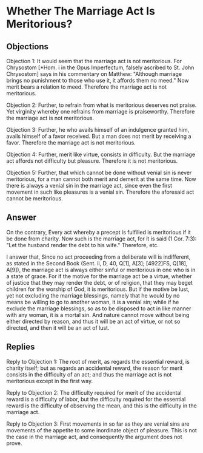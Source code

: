 # Whether The Marriage Act Is Meritorious?

## Objections

Objection 1: It would seem that the marriage act is not meritorious. For Chrysostom [*Hom. i in the Opus Imperfectum, falsely ascribed to St. John Chrysostom] says in his commentary on Matthew: "Although marriage brings no punishment to those who use it, it affords them no meed." Now merit bears a relation to meed. Therefore the marriage act is not meritorious.

Objection 2: Further, to refrain from what is meritorious deserves not praise. Yet virginity whereby one refrains from marriage is praiseworthy. Therefore the marriage act is not meritorious.

Objection 3: Further, he who avails himself of an indulgence granted him, avails himself of a favor received. But a man does not merit by receiving a favor. Therefore the marriage act is not meritorious.

Objection 4: Further, merit like virtue, consists in difficulty. But the marriage act affords not difficulty but pleasure. Therefore it is not meritorious.

Objection 5: Further, that which cannot be done without venial sin is never meritorious, for a man cannot both merit and demerit at the same time. Now there is always a venial sin in the marriage act, since even the first movement in such like pleasures is a venial sin. Therefore the aforesaid act cannot be meritorious.

## Answer

On the contrary, Every act whereby a precept is fulfilled is meritorious if it be done from charity. Now such is the marriage act, for it is said (1 Cor. 7:3): "Let the husband render the debt to his wife." Therefore, etc.

I answer that, Since no act proceeding from a deliberate will is indifferent, as stated in the Second Book (Sent. ii, D, 40, Q[1], A[3]; [4922]FS, Q[18], A[9]), the marriage act is always either sinful or meritorious in one who is in a state of grace. For if the motive for the marriage act be a virtue, whether of justice that they may render the debt, or of religion, that they may beget children for the worship of God, it is meritorious. But if the motive be lust, yet not excluding the marriage blessings, namely that he would by no means be willing to go to another woman, it is a venial sin; while if he exclude the marriage blessings, so as to be disposed to act in like manner with any woman, it is a mortal sin. And nature cannot move without being either directed by reason, and thus it will be an act of virtue, or not so directed, and then it will be an act of lust.

## Replies

Reply to Objection 1: The root of merit, as regards the essential reward, is charity itself; but as regards an accidental reward, the reason for merit consists in the difficulty of an act; and thus the marriage act is not meritorious except in the first way.

Reply to Objection 2: The difficulty required for merit of the accidental reward is a difficulty of labor, but the difficulty required for the essential reward is the difficulty of observing the mean, and this is the difficulty in the marriage act.

Reply to Objection 3: First movements in so far as they are venial sins are movements of the appetite to some inordinate object of pleasure. This is not the case in the marriage act, and consequently the argument does not prove.